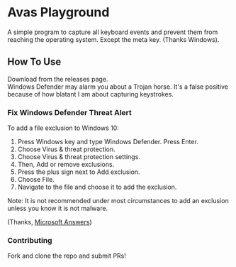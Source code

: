 # Avas Playground

A simple program to capture all keyboard events and prevent 
them from reaching the operating system. Except the meta key.
(Thanks Windows).

## How To Use
Download from the releases page.  
Windows Defender may alarm you about a Trojan horse. It's a 
false positive because of how blatant I am about capturing
keystrokes. 

### Fix Windows Defender Threat Alert
To add a file exclusion to Windows 10:

1. Press Windows key and type Windows Defender. Press Enter.
1.  Choose Virus & threat protection.
1.  Choose Virus & threat protection settings.
1.  Then, Add or remove exclusions.
1.  Press the plus sign next to Add exclusion.
1.  Choose File.
1.  Navigate to the file and choose it to add the exclusion.

Note: It is not recommended under most circumstances to add an exclusion unless you know it is not malware.

(Thanks, [Microsoft Answers](https://answers.microsoft.com/en-us/protect/forum/all/allowing-a-threat-in-windows-defender/20e415b2-6fbe-42dc-9e59-e10a8de81c4f))

### Contributing
Fork and clone the repo and submit PRs!
